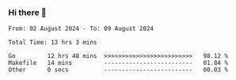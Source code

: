 ### Hi there 👋

<!--
**zhumeme/zhumeme** is a ✨ _special_ ✨ repository because its `README.md` (this file) appears on your GitHub profile.

Here are some ideas to get you started:

- 🔭 I’m currently working on ...
- 🌱 I’m currently learning ...
- 👯 I’m looking to collaborate on ...
- 🤔 I’m looking for help with ...
- 💬 Ask me about ...
- 📫 How to reach me: ...
- 😄 Pronouns: ...
- ⚡ Fun fact: ...
-->

<!--START_SECTION:waka-->

```all_time
From: 02 August 2024 - To: 09 August 2024

Total Time: 13 hrs 3 mins

Go         12 hrs 48 mins  >>>>>>>>>>>>>>>>>>>>>>>>>   98.12 %
Makefile   14 mins         -------------------------   01.84 %
Other      0 secs          -------------------------   00.03 %
```

<!--END_SECTION:waka-->
